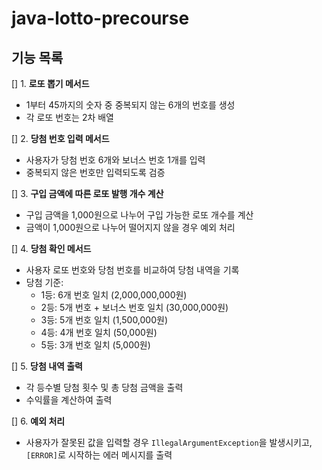 # java-lotto-precourse

## 기능 목록

[] 1. **로또 뽑기 메서드**
   - 1부터 45까지의 숫자 중 중복되지 않는 6개의 번호를 생성
   - 각 로또 번호는 2차 배열

[] 2. **당첨 번호 입력 메서드**
   - 사용자가 당첨 번호 6개와 보너스 번호 1개를 입력
   - 중복되지 않은 번호만 입력되도록 검증

[] 3. **구입 금액에 따른 로또 발행 개수 계산**
   - 구입 금액을 1,000원으로 나누어 구입 가능한 로또 개수를 계산
   - 금액이 1,000원으로 나누어 떨어지지 않을 경우 예외 처리

[] 4. **당첨 확인 메서드**
   - 사용자 로또 번호와 당첨 번호를 비교하여 당첨 내역을 기록
   - 당첨 기준:
     - 1등: 6개 번호 일치 (2,000,000,000원)
     - 2등: 5개 번호 + 보너스 번호 일치 (30,000,000원)
     - 3등: 5개 번호 일치 (1,500,000원)
     - 4등: 4개 번호 일치 (50,000원)
     - 5등: 3개 번호 일치 (5,000원)

[] 5. **당첨 내역 출력**
   - 각 등수별 당첨 횟수 및 총 당첨 금액을 출력
   - 수익률을 계산하여 출력

[] 6. **예외 처리**
   - 사용자가 잘못된 값을 입력할 경우 `IllegalArgumentException`을 발생시키고, `[ERROR]`로 시작하는 에러 메시지를 출력
